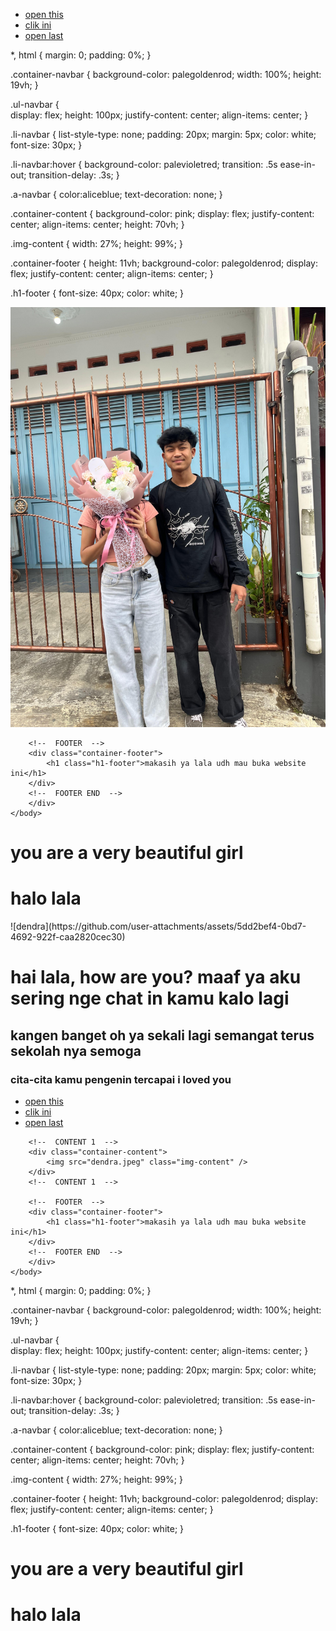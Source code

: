 <html>
    <head>
        <title>buat crush</title>
        <link rel="stylesheet" href="lala.css" />
    </head>
    <body>
        <div class="container">
        <!--   NAVIGATION  -->
        <div class="container-navbar">
            <ul class="ul-navbar">
                <li class="li-navbar">
                    <a href="contact.html" class="a-navbar">open this</a>
                </li>
                <li class="li-navbar" >
                    <a href="about.html" class="a-navbar">clik ini</a>
                </li>
                <li class="li-navbar" >
                    <a href="hari.html" class="a-navbar">open last</a>
                </li>
            </ul>
        </div>
        <!--  NAVIGATION BAR SELESAI  -->
*,
html {
    margin: 0;
    padding: 0%;
}

.container-navbar {
    background-color: palegoldenrod;
    width: 100%;
    height: 19vh;
} 

.ul-navbar {  
    display: flex;
    height: 100px;
    justify-content: center;
    align-items: center;
}

.li-navbar {
    list-style-type: none;
    padding: 20px;
    margin: 5px;
    color: white;
    font-size: 30px;
}

.li-navbar:hover {
    background-color: palevioletred;
    transition: .5s ease-in-out;
    transition-delay: .3s;
}

.a-navbar {
    color:aliceblue;
    text-decoration: none;
}

.container-content {
    background-color: pink;
    display: flex;
    justify-content: center;
    align-items: center;
    height: 70vh;
}

.img-content {
    width: 27%;
    height: 99%;
}

.container-footer {
    height: 11vh;
    background-color: palegoldenrod;
    display: flex;
    justify-content: center;
    align-items: center;
}

.h1-footer {
    font-size: 40px;
    color: white;
}
        <!--  CONTENT 1  -->
        <div class="container-content">
            <img src="dendra.jpeg" class="img-content" />
        </div>
        <!--  CONTENT 1  -->

        <!--  FOOTER  -->
        <div class="container-footer">
            <h1 class="h1-footer">makasih ya lala udh mau buka website ini</h1>
        </div>
        <!--  FOOTER END  -->
        </div>
    </body>
</html>
<html>
    <head>
        <title>clik ini</title>
    </head>
    <body>
        <h1> you are a very beautiful girl</h1>
    </body>
</html>
<html>
    <head>
        <title>open this</title>
    </head>
    <body>
        <h1>halo lala</h1>
    </body>
</html>
![dendra](https://github.com/user-attachments/assets/5dd2bef4-0bd7-4692-922f-caa2820cec30)<html>
    <head>
        <title>open last</title>
    </head>
    <body>
        <h1>hai lala, how are you? maaf ya aku sering nge chat in kamu kalo lagi</h1>
        <h2>kangen banget oh ya sekali lagi semangat terus sekolah nya semoga</h2>
        <h3>cita-cita kamu pengenin tercapai i loved you</h3>
    </body>
</html>

<html>
    <head>
        <title>buat crush</title>
        <link rel="stylesheet" href="lala.css" />
    </head>
    <body>
        <div class="container">
        <!--   NAVIGATION  -->
        <div class="container-navbar">
            <ul class="ul-navbar">
                <li class="li-navbar">
                    <a href="contact.html" class="a-navbar">open this</a>
                </li>
                <li class="li-navbar" >
                    <a href="about.html" class="a-navbar">clik ini</a>
                </li>
                <li class="li-navbar" >
                    <a href="hari.html" class="a-navbar">open last</a>
                </li>
            </ul>
        </div>
        <!--  NAVIGATION BAR SELESAI  -->

        <!--  CONTENT 1  -->
        <div class="container-content">
            <img src="dendra.jpeg" class="img-content" />
        </div>
        <!--  CONTENT 1  -->

        <!--  FOOTER  -->
        <div class="container-footer">
            <h1 class="h1-footer">makasih ya lala udh mau buka website ini</h1>
        </div>
        <!--  FOOTER END  -->
        </div>
    </body>
</html>
*,
html {
    margin: 0;
    padding: 0%;
}

.container-navbar {
    background-color: palegoldenrod;
    width: 100%;
    height: 19vh;
} 

.ul-navbar {  
    display: flex;
    height: 100px;
    justify-content: center;
    align-items: center;
}

.li-navbar {
    list-style-type: none;
    padding: 20px;
    margin: 5px;
    color: white;
    font-size: 30px;
}

.li-navbar:hover {
    background-color: palevioletred;
    transition: .5s ease-in-out;
    transition-delay: .3s;
}

.a-navbar {
    color:aliceblue;
    text-decoration: none;
}

.container-content {
    background-color: pink;
    display: flex;
    justify-content: center;
    align-items: center;
    height: 70vh;
}

.img-content {
    width: 27%;
    height: 99%;
}

.container-footer {
    height: 11vh;
    background-color: palegoldenrod;
    display: flex;
    justify-content: center;
    align-items: center;
}

.h1-footer {
    font-size: 40px;
    color: white;
}
<html>
    <head>
        <title>clik ini</title>
    </head>
    <body>
        <h1> you are a very beautiful girl</h1>
    </body>
</html>
<html>
    <head>
        <title>open this</title>
    </head>
    <body>
        <h1>halo lala</h1>
    </body>
</html>

